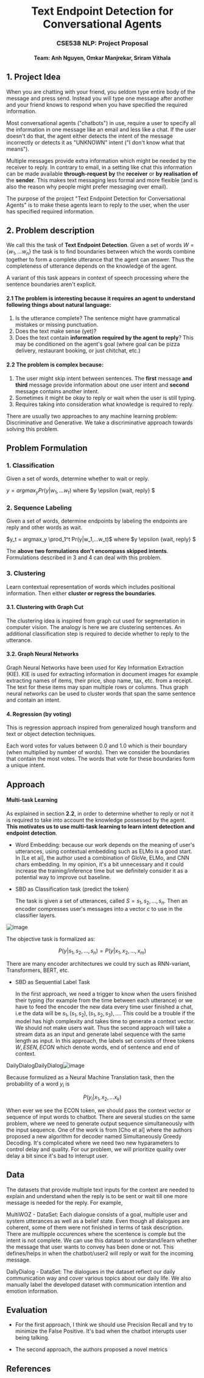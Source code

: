 <h1 align="center">Text Endpoint Detection for Conversational Agents</h1>
<h3 align="center">CSE538 NLP: Project Proposal</h3>
<h4 align="center">Team: Anh Nguyen, Omkar Manjrekar, Sriram Vithala</h4>

## 1. Project Idea

When you are chatting with your friend, you seldom type entire body of the message and press send. Instead you will type one message after another and your friend knows to respond when you have specified the required information.

Most conversational agents ("chatbots") in use, require a user to specify all the information in one message like an email and less like a chat. If the user doesn't do that, the agent either detects the intent of the message incorrectly or detects it as "UNKNOWN" intent ("I don't know what that means").

Multiple messages provide extra information which might be needed by the receiver to reply. In contrary to email, in a setting like chat this information can be made available **through-request** **by** the **receiver** or **by realisation** **of** the **sender**. This makes text messaging less formal and more flexible (and is also the reason why people might prefer messaging over email).

The purpose of the project "Text Endpoint Detection for Conversational Agents" is to make these agents learn to reply to the user, when the user has specified required information.

## 2. Problem description

We call this the task of **Text Endpoint Detection**. Given a set of words $W = \{w_1, ... w_n\}$ the task is to find boundaries between which the words combine together to form a complete utterance that the agent can answer. Thus the completeness of utterance depends on the knowledge of the agent.

A variant of this task appears in context of speech processing where the sentence boundaries aren't explicit.

#### 2.1 The problem is interesting because it requires an agent to understand following things about natural language:

1. Is the utterance complete? The sentence might have grammatical mistakes or missing punctuation.
2. Does the text make sense (yet)?
3. Does the text contain **information** **required by the agent to reply**? This may be conditioned on the agent's goal (where goal can be pizza delivery, restaurant booking, or just chitchat, etc.)

#### 2.2 The problem is complex because:

1. The user might skip intent between sentences. The **first** message **and** **third** message provide information about one user intent and **second** message contains another intent.
2. Sometimes it might be okay to reply or wait when the user is still typing.
3. Requires taking into consideration what knowledge is required to reply.

There are usually two approaches to any machine learning problem: Discriminative and Generative. We take a discriminative approach towards solving this problem.

## Problem Formulation

### 1. Classification

Given a set of words, determine whether to wait or reply.

$y = argmax_y Pr(y|w_1,...w_t)$ where $y \epsilon \{wait, reply\} $

### 2. Sequence Labeling

Given a set of words, determine endpoints by labeling the endpoints are reply and other words as wait.

$y_t = argmax_y \prod_1^t Pr(y|w_1,...w_t)$ where $y \epsilon \{wait, reply\} $

The **above two formulations don't encompass skipped intents**. Formulations described in 3 and 4 can deal with this problem.

### 3. Clustering

Learn contextual representation of words which includes positional information. Then either **cluster or regress the boundaries**.

#### 3.1. Clustering with Graph Cut

The clustering idea is inspired from graph cut used for segmentation in computer vision. The analogy is here we are clustering sentences. An additional classification step is required to decide whether to reply to the utterance.

#### 3.2. Graph Neural Networks

Graph Neural Networks have been used for Key Information Extraction (KIE). KIE is used for extracting information in document images for example extracting names of items, their price, shop name, tax, etc. from a receipt. The text for these items may span multiple rows or columns. Thus graph neural networks can be used to cluster words that span the same sentence and contain an intent. 

#### 4. Regression (by voting)

This is regression approach inspired from generalized hough transform and text or object detection techniques.

Each word votes for values between $0.0$ and $1.0$ which is their boundary (when multiplied by number of words). Then we consider the boundaries that contain the most votes. The words that vote for these boundaries form a unique intent.

## Approach

#### Multi-task Learning

As explained in section **2.2**, in order to determine whether to reply or not it is required to take into account the knowledge possessed by the agent. **This motivates us to use multi-task learning to learn intent detection and endpoint detection**.



* Word Embedding: because our work depends on the meaning of user's utterances, using contextual embedding such as ELMo is a good start. In [Le et al], the author used a combination of GloVe, ELMo, and CNN chars embedding. In my opinion, it's a bit unnecessary and it could increase the training/inference time but we definitely consider it as a potential way to improve out baseline.

* SBD as Classification task (predict the token)

  The task is given a set of utterances, called $S = {s_1, s_2, ..., s_n}$. Then an encoder compresses user's messages into a vector $c$ to use in the classifier layers.

![image](./model1.jpeg)

The objective task is formalized as:

$$P(y|s_1, s_2, ..., s_n) = P(y|x_1, x_2, ..., x_m)$$

There are many encoder architectures we could try such as RNN-variant, Transformers, BERT, etc.

* SBD as Sequential Label Task

  In the first approach, we need a trigger to know when the users finished their typing (for example from the time between each utterance) or we have to feed the encoder the new data every time user finished a chat, i.e the data will be ${s_1, (s_1, s_2), (s_1, s_2, s_3),...}$. This could be a trouble if the model has high complexity and takes time to generate a context vector. We should not make users wait. Thus the second approach will take a stream data as an input and generate label sequence with the same length as input. In this approach, the labels set consists of three tokens ${W, ESEN, ECON}$ which denote words, end of sentence and end of context.

DailyDialogDailyDialog![image](./model2.jpeg)

Because formulized as a Neural Machine Translation task, then the probability of a word $y_i$ is

$$P(y_i|x_1, x_2, ... x_k)$$		

When ever we see the ECON token, we should pass the context vector or sequence of input words to chatbot. There are several studies on the same problem, where we need to generate output sequence simultaneously with the input sequence. One of the work is from [Cho et al] where the authors proposed a new algorithm for decoder named Simultaneously Greedy Decoding. It's complicated where we need two new hyparameters to control delay and quality. For our problem, we will prioritize quality over delay a bit since it's bad to interupt user.

## Data

The datasets that provide multiple text inputs for the context are needed to explain and understand when the reply is to be sent or wait till one more message is needed for the reply. For example, 

MultiWOZ - DataSet: Each dialogue consists of a goal, multiple user and system utterances as well as a belief state. Even though all dialogues are coherent, some of them were not finished in terms of task description. There are multipple occurences where the scentence is comple but the intent is not complete. We can use this dataset to understand/learn whether the message that user wants to convey has been done or not. This defines/helps in when the chatbot/user2 will reply or wait for the incoming message.

DailyDialog - DataSet: The dialogues in the dataset reflect our daily communication way and cover various topics about our daily life. We also manually label the developed dataset with communication intention and emotion information. 

## Evaluation

- For the first approach, I think we should use Precision Recall and try to minimize the False Positive. It's bad when the chatbot interupts user being talking.

* The second approach, the authors proposed a novel metrics

## References

